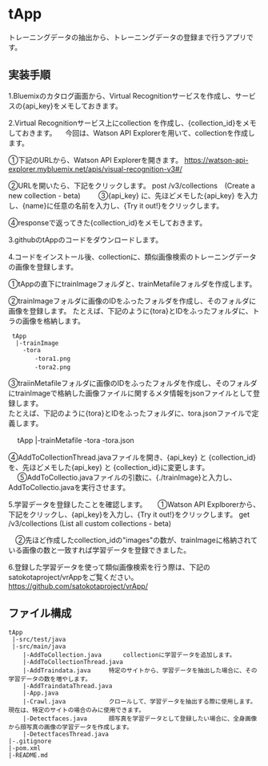 # tApp
トレーニングデータの抽出から、トレーニングデータの登録まで行うアプリです。

## 実装手順
1.Bluemixのカタログ画面から、Virtual Recognitionサービスを作成し、サービスの{api_key}をメモしておきます。

2.Virtual Recognitionサービス上にcollection を作成し、{collection_id}をメモしておきます。
　今回は、Watson API Explorerを用いて、collectionを作成します。
 
  ①下記のURLから、Watson API Explorerを開きます。
	  https://watson-api-explorer.mybluemix.net/apis/visual-recognition-v3#/
	  
  ②URLを開いたら、下記をクリックします。
  	post /v3/collections　(Create a new collection - beta)
　　
  ③{api_key} に、先ほどメモした{api_key} を入力し、{name}に任意の名前を入力し、{Try it out!}をクリックします。
  
  ④responseで返ってきた{collection_id}をメモしておきます。

3.githubのtAppのコードをダウンロードします。

4.コードをインストール後、collectionに、類似画像検索のトレーニングデータの画像を登録します。
  
  ①tAppの直下にtrainImageフォルダと、trainMetafileフォルダを作成します。
  
  ②trainImageフォルダに画像のIDをふったフォルダを作成し、そのフォルダに画像を登録します。
  たとえば、下記のように{tora}とIDをふったフォルダに、トラの画像を格納します。

  	 tApp
	  |-trainImage
	 	-tora
		　　-tora1.png
		　　-tora2.png

  ③traiinMetafileフォルダに画像のIDをふったフォルダを作成し、そのフォルダにtrainImageで格納した画像ファイルに関するメタ情報をjsonファイルとして登録します。 	
  たとえば、下記のように{tora}とIDをふったフォルダに、tora.jsonファイルで定義します。
 
  　	 tApp
	  |-trainMetafile
	 	-tora
		  -tora.json
  
  ④AddToCollectionThread.javaファイルを開き、{api_key} と {collection_id}を、先ほどメモした{api_key} と {collection_id}に変更します。
　 
  ⑤AddToCollectio.javaファイルの引数に、{./trainImage}と入力し、AddToCollectio.javaを実行させます。

5.学習データを登録したことを確認します。
　
 ①Watson API Explborerから、下記をクリックし、{api_key}を入力し、{Try it out!}をクリックします。
	get /v3/collections	(List all custom collections - beta)

　②先ほど作成したcollection_idの"images"の数が、trainImageに格納されている画像の数と一致すれば学習データを登録できました。

6.登録した学習データを使って類似画像検索を行う際は、下記のsatokotaproject/vrAppをご覧ください。
	https://github.com/satokotaproject/vrApp/

## ファイル構成
	tApp
	 |-src/test/java
	 |-src/main/java
		|-AddToCollection.java		collectionに学習データを追加します。
		|-AddToCollectionThread.java	
		|-AddTraindata.java		特定のサイトから、学習データを抽出した場合に、その学習データの数を増やします。
		|-AddTraindataThread.java		
		|-App.java			
		|-Crawl.java			クロールして、学習データを抽出する際に使用します。現在は、特定のサイトの場合のみに使用できます。
		|-Detectfaces.java		顔写真を学習データとして登録したい場合に、全身画像から顔写真の画像の学習データを作成します。
		|-DetectfacesThread.java
	|-.gitignore
	|-pom.xml
	|-README.md


